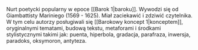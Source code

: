 Nurt poetycki popularny w epoce [[Barok 1|baroku]]. Wywodzi się od Giambattisty Mariniego (1569 - 1625). Miał zaciekawić i zdziwić czytelnika. W tym celu autorzy posługiwali się [[Barokowy koncept 1|konceptem]], oryginalnymi tematami, budową tekstu, metaforami i środkami stylistycznymi takimi jak: puenta, hiperbola, gradacja, parafraza, inwersja, paradoks, oksymoron, antyteza.